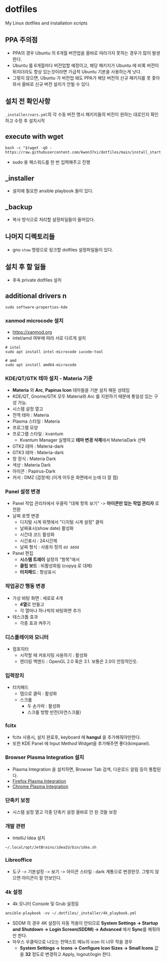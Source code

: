 # dotfiles
My Linux dotfiles and installation scripts

## PPA 주의점
* PPA의 경우 Ubuntu 의 6개월 버전업을 올바로 따라가지 못하는 경우가 많이 발생한다.
* Ubuntu 를 6개월마다 버전업할 예정이고, 해당 패키지가 Ubuntu 에 비록 버전이 뒤지더라도 항상 있는것이라면 가급적 Ubuntu 기본을 사용하는게 낫다.
* 그렇지 않으면, Ubuntu 가 버전업 돼도 PPA가 해당 버전의 신규 패키지를 못 좇아와서 올바로 신규 버전 설치가 안될 수 있다.

## 설치 전 확인사항
`_installer/vars.yml`의 각 수동 버전 명시 패키지들의 버전이 원하는 대로인지 확인 하고 수정 후 설치시작

## execute with wget
```
bash -c "$(wget -qO - https://raw.githubusercontent.com/kwon37xi/dotfiles/main/install_start.sh)"
```

* sudo 용 패스워드를 한 번 입력해주고 진행

## _installer
* 설치에 필요한 ansible playbook 들이 있다.

## _backup
* 복사 방식으로 처리할 설정파일들이 들어있다.

## 나머지 디렉토리들
* gnu `stow` 명령으로 링크할 dotfiles 설정파일들이 있다.

## 설치 후 할 일들
* 후속 private dotfiles 설치

## additional drivers n
```
sudo software-properties-kde
```

### xanmod microcode 설치
* https://xanmod.org
* intel/amd 여부에 따라 서로 다르게 설치
```
# intel
sudo apt install intel-microcode iucode-tool

# amd
sudo apt install amd64-microcode
```

### KDE/QT/GTK 테마 설치 - Materia 기준
* **Materia** 와 **Arc**, **Papirus Icon** 테마들을 기본 설치 해둔 상태임
* KDE/QT, Gnome/GTK 모두 Materia와 Arc 를 지원하기 때문에 통일성 있는 구성 가능.
* 시스템 설정 열고
* 전역 테마 : Materia
* Plasma 스타일 : Materia
* 프로그램 모양
* 프로그램 스타일 : kvantum
  * Kvantum Manager 실행하고 **테마 변경 삭제**에서 MateriaDark 선택
* GTK2 테마 : Materia-dark
* GTK3 테마 : Materia-dark
* 창 장식 : Materia Dark
* 색상 : Materia Dark
* 아이콘 : Papirus-Dark
* 커서 : DMZ (검정색) (이게 어두운 화면에서 눈에 더 잘 띔)

### Panel 설정 변경
* Panel 작업 관리자에서 우클릭 "대체 항목 보기" -> **아이콘만 있는 작업 관리자** 로 전환
* 날짜 포맷 변경
  * 디지털 시계 위젯에서 "디지털 시계 설정" 클릭
  * 날짜표시(show date) 활성화
  * 시간대 코드 활성화
  * 시간표시 : 24시간제
  * 날짜 형식 : 사용자 정의 `dd dddd`
* Panel 편집
  * **시스템 트레이** 설정의 "항목"에서
  * **클립 보드** : 비활성화됨 (copyq 로 대체)
  * **터치패드** : 항상표시

### 작업공간 행동 변경
* 가상 바탕 화면 : 세로로 4개
  * **4열**로 만들고
  * 각 열마나 하나씩의 바탕화면 추가
* 테스크톱 효과
  * 각종 효과 켜주기

### 디스플레이와 모니터
* 컴포지터
  * 시작할 때 커포지팅 사용하기 : 활성화
  * 렌더링 백엔드 : OpenGL 2.0 혹은 3.1. 보통은 2.0이 안정적인듯.

### 입력장치
* 터치패드
  * 탭으로 클릭 : 활성화
  * 스크롤
    * 두 손가락 : 활성화
    * 스크롤 방향 반전(자연스크롤)

### fcitx
* fcitx 사용시, 설치 완료후, keyboard 에 **hangul** 을 추가해줘야만한다.
* 또한 KDE Panel 에 Input Method Widget을 추가해주면 좋다(kimpanel).

### Browser Plasma Integration 설치
* Plasma Integration 을 설치하면, Browser Tab 검색, 다운로드 알림 등이 통합된다.
* [Firefox Plasma Integration](https://addons.mozilla.org/en-US/firefox/addon/plasma-integration/)
* [Chrome Plasma Integration](https://chrome.google.com/webstore/detail/plasma-integration/cimiefiiaegbelhefglklhhakcgmhkai)

### 단축키 보정
* 시스템 설정 열고 각종 단축키 설정 올바로 안 된 것들 보정

### 개발 관련
* IntelliJ Idea 설치
```
~/.local/opt/JetBrains/ideaIU/bin/idea.sh
```
### Libreoffice
* 도구 -> 기본설정 -> 보기 -> 아이콘 스타일 : dark 계통으로 변경한것. 그렇지 않으면 아이콘이 잘 안보인다.

### 4k 설정
* 4k 모니터 Console 및 Grub 설정등
```
ansible-playbook -vv ~/.dotfiles/_installer/4k_playbook.yml
```
* SDDM 의 경우 4K 설정이 자동 적용이 안되므로 **System Settings -> Startup and Shutdown -> Login Screen(SDDM) -> Advanced** 에서 **Sync**를 해줘야만 한다.
* 마우스 우클릭으로 나오는 컨텍스트 메뉴의 icon 이 너무 작을 경우
  * **System Settings -> Icons -> Configure Icon Sizes -> Small Icons** 값을 **32** 정도로 변경하고 Apply, logout/login 한다.
